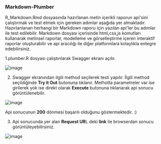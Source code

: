 ### Markdown-Plumber

R_Markdown.Rmd dosyasında hazırlanan metin içerikli raporun api'sini çalıştırmak ve test etmek için gereken adımlar aşağıda yer almaktadır. Hazırlanlanan herhangi bir Markdown raporu için yazılan api'ler bu adımlar ile test edilebilir. Markdown dosyası içerisinde html,css,js komutları kullanarak metinsel raporlar, modelleme ve görselleştirme içeren interaktif raporlar oluşturabilir ve api aracılığı ile diğer platformlara kolaylıkla entegre edebilirsiniz. 

1.plumber.R dosyası çalıştırılarak Swagger ekranı açılır.

![image](https://user-images.githubusercontent.com/61660262/134004410-a2c02f0b-de4c-4e7c-8d80-9a36020cfedb.png)

2. Swagger ekranından ilgili method seçilerek testi yapılır. İlgili method seçildiğinde **Try it Out** butonuna tıklanır. Methotta parametreler var ise girilerek yok ise direkt olarak **Execute** butonuna tıklanarak api sonucu görüntülenebilir.

![image](https://user-images.githubusercontent.com/61660262/134004835-da8604d0-ab24-4d99-a563-86fe2a47aa83.png)

Api sonucunun **200** dönmesi başarılı olduğunu göstermektedir. :)

3. Api sonucunda yer alan **Request UR**L deki **link** ile browserdan sonucu görüntüleyebilirsiniz.

![image](https://user-images.githubusercontent.com/61660262/134005123-c5311845-2758-486c-a778-d7b04b54fe40.png)


